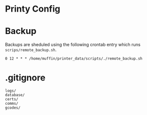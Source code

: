 # Printy Config


# Backup
Backups are sheduled using the following crontab entry which runs `scrips/remote_backup.sh`.

```
0 12 * * * /home/muffin/printer_data/scripts/./remote_backup.sh
```

# .gitignore
```
logs/
database/
certs/
comms/
gcodes/
```
